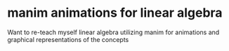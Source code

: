 # manim animations for linear algebra
 Want to re-teach myself linear algebra utilizing manim for animations and graphical representations of the concepts
